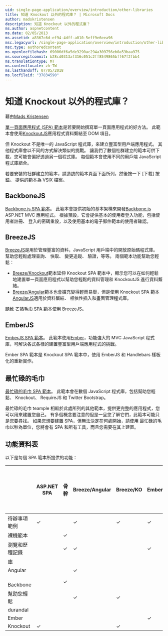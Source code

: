 ```yaml
---
uid: single-page-application/overview/introduction/other-libraries
title: 知道 Knockout 以外的程式庫？ | Microsoft Docs
author: madskristensen
description: 知道 Knockout 以外的程式庫？
ms.author: aspnetcontent
ms.date: 02/05/2013
ms.assetid: a8367c6d-ef94-4dff-a010-5eff9e6eea96
msc.legacyurl: /single-page-application/overview/introduction/other-libraries
msc.type: authoredcontent
ms.openlocfilehash: 69006df6a5de3290ac294a309756eb0a53baa975
ms.sourcegitcommit: b28cd0313af316c051c2ff8549865bff67f2fbb4
ms.translationtype: MT
ms.contentlocale: zh-TW
ms.lasthandoff: 07/05/2018
ms.locfileid: "37834590"
---
```

<a name="know-a-library-other-than-knockout"></a>知道 Knockout 以外的程式庫？
====================
藉由[Mads Kristensen](https://github.com/madskristensen)

[單一頁面應用程式 (SPA) 範本](knockoutjs-template.md)是若要開始撰寫單一頁面應用程式的好方法。 此範本會使用[KnockoutJS](http://knockoutjs.com/)應用程式資料繫結至 DOM 項目。

但 Knockout 不是唯一的 JavaScript 程式庫，來建立豐富型用戶端應用程式。 其他程式庫會以不同的方式解決類似的挑戰。 讓我們了數個社群建立的範本可供下載，您可能會偏好透過另一個程式庫。 每個範本會使用不同的用戶端 JavaScript 程式庫組合。

若要安裝的社群建立的範本，請造訪的範本頁面下面所列，然後按一下 [下載] 按鈕。 提供的範本為 VSIX 檔案。

## <a name="backbonejs"></a>BackboneJS

[Backbone.js SPA 範本](../templates/backbonejs-template.md)。 此範本會提供初始的基本架構來開發[Backbone.js](http://backbonejs.org/) ASP.NET MVC 應用程式。 根據預設，它會提供基本的使用者登入功能，包括使用者註冊、 登入的密碼重設，以及使用基本的電子郵件範本的使用者確認。

## <a name="breezejs"></a>BreezeJS

[BreezeJS](http://www.breezejs.com/?utm_source=ms-spa)是用於管理豐富的資料，JavaScript 用戶端中的開放原始碼程式庫。 幫助您輕鬆處理查詢、 快取、 變更追蹤、 驗證，等等。 兩個範本功能幫助您輕鬆：

- [Breeze/Knockout](../templates/breezeknockout-template.md)範本延伸 Knockout SPA 範本中，顯示您可以在如何輕鬆地建置單一頁面應用程式以幫助您輕鬆的資料管理和 KnockoutJS 進行資料繫結。
- [Breeze/Angular](../templates/breezeangular-template.md)範本也會擴充變得輕而易舉，但是使用 Knockout SPA 範本[AngularJS](http://angularjs.org)適用於資料繫結、 相依性插入和畫面管理程式庫。

颾魤 ㄛ[熱毛巾 SPA 範本](../templates/hottowel-template.md)使用 BreezeJS。

## <a name="emberjs"></a>EmberJS

[EmberJS SPA 範本](../templates/emberjs-template.md)。 此範本使用[Ember](http://emberjs.com/)，功能強大的 MVC JavaScript 程式庫，可解決各式各樣的建置豐富型用戶端應用程式的挑戰。

Ember SPA 範本是 Knockout SPA 範本中，使用 EmberJS 和 Handlebars 樣板化的重新實作。

## <a name="hot-towel"></a>最忙碌的毛巾

[最忙碌的毛巾 SPA 範本](../templates/hottowel-template.md)。 此範本會在數個 JavaScript 程式庫，包括幫助您輕鬆、 Knockout、 RequireJS 和 Twitter Bootstrap。

最忙碌的毛巾 teample 相較於此處所列的其他範本，提供更完整的應用程式，您可以用來建置您自己。 有多個概念要注意的但是一旦您了解它們，此範本可能只是您要尋找。 如果您想要建置 SPA，但無法決定在何處開始，請使用 最忙碌的毛巾以秒為單位，您將會有 SPA 和所有工具，而且您需要在其上建置。

## <a name="feature-table"></a>功能資料表

以下是每個 SPA 範本所提供的功能：


|                        | ASP.NET SPA | 骨幹 | Breeze/Angular | Breeze/KO |  Ember   | 最忙碌的毛巾 |
|------------------------|-------------|----------|----------------|-----------|----------|-----------|
|      待辦事項範例       |  &#10003;   |          |    &#10003;    | &#10003;  | &#10003; |           |
|     裸機範本      |             | &#10003; |                |           |          | &#10003;  |
| 瀏覽和歷程記錄 |             | &#10003; |    &#10003;    |           | &#10003; | &#10003;  |
|        庫        |             |          |                |           |          |           |
|        Angular         |             |          |    &#10003;    |           |          |           |
|    &#8195;Backbone     |             | &#10003; |                |           |          |           |
|         幫助您輕鬆         |             |          |    &#10003;    | &#10003;  |          | &#10003;  |
|        durandal        |             |          |                |           |          | &#10003;  |
|         Ember          |             |          |                |           | &#10003; |           |
|        Knockout        |  &#10003;   |          |                | &#10003;  |          | &#10003;  |

